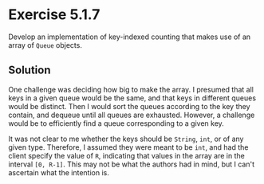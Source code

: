 # Exercise 5.1.7

Develop an implementation of key-indexed counting that makes use of an
array of `Queue` objects.

## Solution

One challenge was deciding how big to make the array. I presumed that
all keys in a given queue would be the same, and that keys in different
queues would be distinct. Then I would sort the queues according to
the key they contain, and dequeue until all queues are exhausted.
However, a challenge would be to efficiently find a queue corresponding
to a given key.

It was not clear to me whether the keys should be `String`, `int`, or
of any given type. Therefore, I assumed they were meant to be `int`,
and had the client specify the value of `R`, indicating that values
in the array are in the interval `[0, R-1]`. This may not be what the
authors had in mind, but I can't ascertain what the intention is.